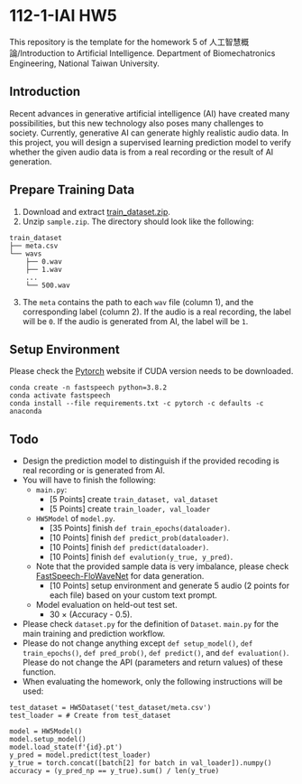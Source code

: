 # 112-1-IAI HW5
This repository is the template for the homework 5 of 人工智慧概論/Introduction to Artificial Intelligence. Department of Biomechatronics Engineering, National Taiwan University.

## Introduction
Recent advances in generative artificial intelligence (AI) have created many possibilities, but this new technology also poses many challenges to society. Currently, generative AI can generate highly realistic audio data. In this project, you will design a supervised learning prediction model to verify whether the given audio data is from a real recording or the result of AI generation.

## Prepare Training Data
1. Download and extract [train_dataset.zip](https://drive.google.com/file/d/1GztoCT0Hjmt-Yqw-6rfiwu2QYkRI1uI5/view?usp=drive_link).
2. Unzip `sample.zip`. The directory should look like the following:
```
train_dataset
├── meta.csv
└── wavs
    ├── 0.wav
    ├── 1.wav
    ...
    └── 500.wav
```
3. The `meta` contains the path to each `wav` file (column 1), and the corresponding label (column 2). If the audio is a real recording, the label will be `0`. If the audio is generated from AI, the label will be `1`.

## Setup Environment
Please check the [Pytorch](https://pytorch.org/) website if CUDA version needs to be downloaded.
```
conda create -n fastspeech python=3.8.2
conda activate fastspeech
conda install --file requirements.txt -c pytorch -c defaults -c anaconda
```

## Todo
* Design the prediction model to distinguish if the provided recoding is real recording or is generated from AI.
* You will have to finish the following:
    * `main.py`:
        * [5 Points] create `train_dataset, val_dataset`
        * [5 Points] create `train_loader, val_loader`
    * `HW5Model` of `model.py`.
        * [35 Points] finish `def train_epochs(dataloader)`.
        * [10 Points] finish `def predict_prob(dataloader)`.
        * [10 Points] finish `def predict(dataloader)`.
        * [10 Points] finish `def evalution(y_true, y_pred)`.
    * Note that the provided sample data is very imbalance, please check [FastSpeech-FloWaveNet](https://github.com/dn070017/FastSpeech-FloWaveNet) for data generation.
        * [10 Points] setup environment and generate 5 audio (2 points for each file) based on your custom text prompt.
    * Model evaluation on held-out test set.
        * 30 × (Accuracy - 0.5).
* Please check `dataset.py` for the definition of `Dataset`. `main.py` for the main training and prediction workflow.
* Please do not change anything except `def setup_model()`, `def train_epochs()`, `def pred_prob()`,
 `def predict()`, and `def evaluation()`. Please do not change the API (parameters and return values) of these function.
* When evaluating the homework, only the following instructions will be used:
```
test_dataset = HW5Dataset('test_dataset/meta.csv')
test_loader = # Create from test_dataset

model = HW5Model()
model.setup_model()
model.load_state(f'{id}.pt')
y_pred = model.predict(test_loader)
y_true = torch.concat([batch[2] for batch in val_loader]).numpy()
accuracy = (y_pred_np == y_true).sum() / len(y_true)
```